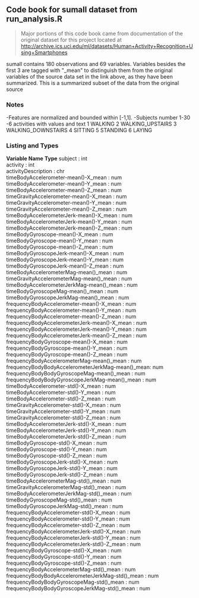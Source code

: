 ## Code book for sumall dataset from run_analysis.R

> Major portions of this code book came from documentation of the original dataset for this project located at http://archive.ics.uci.edu/ml/datasets/Human+Activity+Recognition+Using+Smartphones

sumall contains 180 observations and 69 variables. Variables besides the first 3 are tagged with "_mean" to distinguish them from the original variables of the source data set in the link above, as they have been summarized. This is a summarized subset of the data from the original source

### Notes 
-Features are normalized and bounded within [-1,1].
-Subjects number 1-30
-6 activities with values and text
	1 WALKING
	2 WALKING_UPSTAIRS
	3 WALKING_DOWNSTAIRS
	4 SITTING
	5 STANDING
	6 LAYING


### Listing and Types
**Variable Name**                                  **Type**
subject                                          : int  
activity                                         : int  
activityDescription                              : chr  
timeBodyAccelerometer-mean()-X_mean              : num  
timeBodyAccelerometer-mean()-Y_mean              : num  
timeBodyAccelerometer-mean()-Z_mean              : num  
timeGravityAccelerometer-mean()-X_mean           : num  
timeGravityAccelerometer-mean()-Y_mean           : num  
timeGravityAccelerometer-mean()-Z_mean           : num  
timeBodyAccelerometerJerk-mean()-X_mean          : num  
timeBodyAccelerometerJerk-mean()-Y_mean          : num  
timeBodyAccelerometerJerk-mean()-Z_mean          : num  
timeBodyGyroscope-mean()-X_mean                  : num  
timeBodyGyroscope-mean()-Y_mean                  : num  
timeBodyGyroscope-mean()-Z_mean                  : num  
timeBodyGyroscopeJerk-mean()-X_mean              : num  
timeBodyGyroscopeJerk-mean()-Y_mean              : num  
timeBodyGyroscopeJerk-mean()-Z_mean              : num  
timeBodyAccelerometerMag-mean()_mean             : num  
timeGravityAccelerometerMag-mean()_mean          : num  
timeBodyAccelerometerJerkMag-mean()_mean         : num  
timeBodyGyroscopeMag-mean()_mean                 : num  
timeBodyGyroscopeJerkMag-mean()_mean             : num  
frequencyBodyAccelerometer-mean()-X_mean         : num  
frequencyBodyAccelerometer-mean()-Y_mean         : num  
frequencyBodyAccelerometer-mean()-Z_mean         : num  
frequencyBodyAccelerometerJerk-mean()-X_mean     : num  
frequencyBodyAccelerometerJerk-mean()-Y_mean     : num  
frequencyBodyAccelerometerJerk-mean()-Z_mean     : num  
frequencyBodyGyroscope-mean()-X_mean             : num  
frequencyBodyGyroscope-mean()-Y_mean             : num  
frequencyBodyGyroscope-mean()-Z_mean             : num  
frequencyBodyAccelerometerMag-mean()_mean        : num  
frequencyBodyBodyAccelerometerJerkMag-mean()_mean: num  
frequencyBodyBodyGyroscopeMag-mean()_mean        : num  
frequencyBodyBodyGyroscopeJerkMag-mean()_mean    : num  
timeBodyAccelerometer-std()-X_mean               : num  
timeBodyAccelerometer-std()-Y_mean               : num  
timeBodyAccelerometer-std()-Z_mean               : num  
timeGravityAccelerometer-std()-X_mean            : num  
timeGravityAccelerometer-std()-Y_mean            : num  
timeGravityAccelerometer-std()-Z_mean            : num  
timeBodyAccelerometerJerk-std()-X_mean           : num  
timeBodyAccelerometerJerk-std()-Y_mean           : num  
timeBodyAccelerometerJerk-std()-Z_mean           : num  
timeBodyGyroscope-std()-X_mean                   : num  
timeBodyGyroscope-std()-Y_mean                   : num  
timeBodyGyroscope-std()-Z_mean                   : num  
timeBodyGyroscopeJerk-std()-X_mean               : num  
timeBodyGyroscopeJerk-std()-Y_mean               : num  
timeBodyGyroscopeJerk-std()-Z_mean               : num  
timeBodyAccelerometerMag-std()_mean              : num  
timeGravityAccelerometerMag-std()_mean           : num  
timeBodyAccelerometerJerkMag-std()_mean          : num  
timeBodyGyroscopeMag-std()_mean                  : num  
timeBodyGyroscopeJerkMag-std()_mean              : num  
frequencyBodyAccelerometer-std()-X_mean          : num  
frequencyBodyAccelerometer-std()-Y_mean          : num  
frequencyBodyAccelerometer-std()-Z_mean          : num  
frequencyBodyAccelerometerJerk-std()-X_mean      : num  
frequencyBodyAccelerometerJerk-std()-Y_mean      : num  
frequencyBodyAccelerometerJerk-std()-Z_mean      : num  
frequencyBodyGyroscope-std()-X_mean              : num  
frequencyBodyGyroscope-std()-Y_mean              : num  
frequencyBodyGyroscope-std()-Z_mean              : num  
frequencyBodyAccelerometerMag-std()_mean         : num  
frequencyBodyBodyAccelerometerJerkMag-std()_mean : num  
frequencyBodyBodyGyroscopeMag-std()_mean         : num  
frequencyBodyBodyGyroscopeJerkMag-std()_mean     : num  


